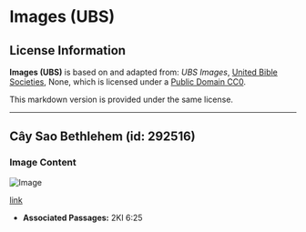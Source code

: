 # Images (UBS)

## License Information

**Images (UBS)** is based on and adapted from: _UBS Images_, [United Bible Societies](https://unitedbiblesocieties.org/), None, which is licensed under a [Public Domain CC0](https://creativecommons.org/public-domain/cc0/).

This markdown version is provided under the same license.



--------------------------------

## Cây Sao Bethlehem (id: 292516)

### Image Content

![Image](https://cdn.aquifer.bible/aquifer-content/resources/Media/WEB-0835_star_of_bethlehem_plant.jpg)

[link](https://cdn.aquifer.bible/aquifer-content/resources/Media/WEB-0835_star_of_bethlehem_plant.jpg)

* **Associated Passages:** 2KI 6:25

